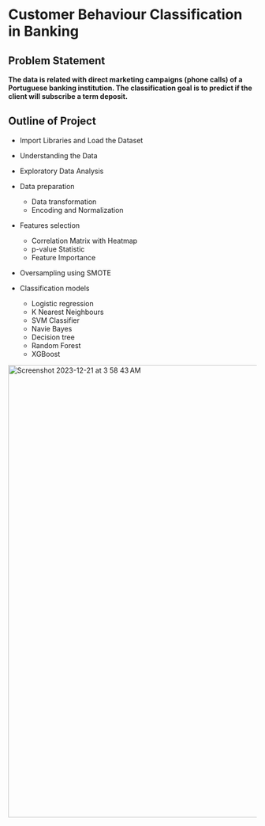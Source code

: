 # Customer Behaviour Classification in Banking


## Problem Statement
**The data is related with direct marketing campaigns (phone calls) of a Portuguese banking institution. The classification goal is to predict if the client will subscribe a term deposit.**



## Outline of Project

  * Import Libraries and Load the Dataset
    
  * Understanding the Data
  * Exploratory Data Analysis
    
  * Data preparation
      * Data transformation
      * Encoding and Normalization
        
  * Features selection
      * Correlation Matrix with Heatmap
      * p-value Statistic
      * Feature Importance
        
  * Oversampling using SMOTE
   
  * Classification models
      * Logistic regression
      * K Nearest Neighbours
      * SVM Classifier
      * Navie Bayes
      * Decision tree 
      * Random Forest
      * XGBoost


 <img width="915" alt="Screenshot 2023-12-21 at 3 58 43 AM" src="https://github.com/VIDIT-9/Customer-Behaviour-Classification-in-Banking/assets/102579972/fc9cb71a-093b-44bc-9023-9d93c84ba509">
